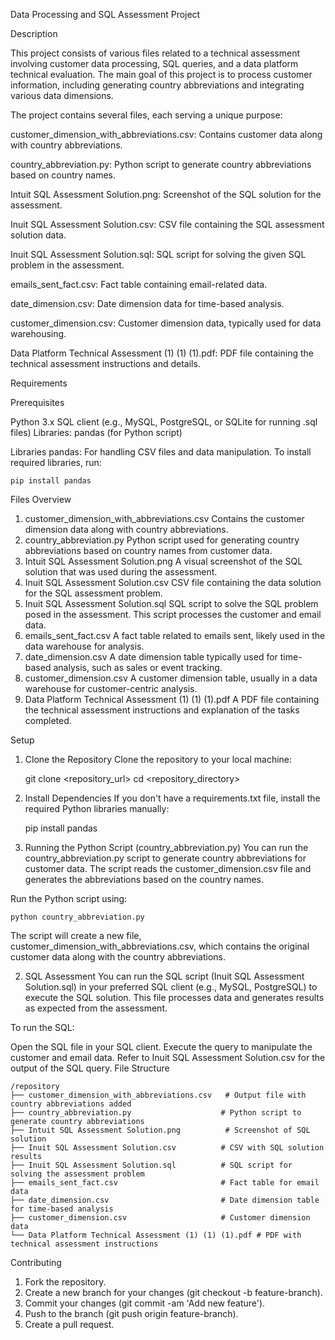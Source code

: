 Data Processing and SQL Assessment Project


Description

This project consists of various files related to a technical assessment involving customer data processing, SQL queries, and a data platform technical evaluation. The main goal of this project is to process customer information, including generating country abbreviations and integrating various data dimensions.

The project contains several files, each serving a unique purpose:

customer_dimension_with_abbreviations.csv: Contains customer data along with country abbreviations.

country_abbreviation.py: Python script to generate country abbreviations based on country names.

Intuit SQL Assessment Solution.png: Screenshot of the SQL solution for the assessment.

Inuit SQL Assessment Solution.csv: CSV file containing the SQL assessment solution data.

Inuit SQL Assessment Solution.sql: SQL script for solving the given SQL problem in the assessment.

emails_sent_fact.csv: Fact table containing email-related data.

date_dimension.csv: Date dimension data for time-based analysis.

customer_dimension.csv: Customer dimension data, typically used for data warehousing.

Data Platform Technical Assessment (1) (1) (1).pdf: PDF file containing the technical assessment instructions and details.


Requirements

Prerequisites

Python 3.x
SQL client (e.g., MySQL, PostgreSQL, or SQLite for running .sql files)
Libraries: pandas (for Python script)

Libraries
pandas: For handling CSV files and data manipulation.
To install required libraries, run:

	pip install pandas
 
Files Overview
1. customer_dimension_with_abbreviations.csv
Contains the customer dimension data along with country abbreviations.
2. country_abbreviation.py
Python script used for generating country abbreviations based on country names from customer data.
3. Intuit SQL Assessment Solution.png
A visual screenshot of the SQL solution that was used during the assessment.
4. Inuit SQL Assessment Solution.csv
CSV file containing the data solution for the SQL assessment problem.
5. Inuit SQL Assessment Solution.sql
SQL script to solve the SQL problem posed in the assessment. This script processes the customer and email data.
6. emails_sent_fact.csv
A fact table related to emails sent, likely used in the data warehouse for analysis.
7. date_dimension.csv
A date dimension table typically used for time-based analysis, such as sales or event tracking.
8. customer_dimension.csv
A customer dimension table, usually in a data warehouse for customer-centric analysis.
9. Data Platform Technical Assessment (1) (1) (1).pdf
A PDF file containing the technical assessment instructions and explanation of the tasks completed.

Setup

1. Clone the Repository
Clone the repository to your local machine:
	
 	git clone <repository_url>
	cd <repository_directory>
 
3. Install Dependencies
If you don't have a requirements.txt file, install the required Python libraries manually:

	pip install pandas

1. Running the Python Script (country_abbreviation.py)
You can run the country_abbreviation.py script to generate country abbreviations for customer data. The script reads the customer_dimension.csv file and generates the abbreviations based on the country names.

Run the Python script using:

	python country_abbreviation.py
 
The script will create a new file, customer_dimension_with_abbreviations.csv, which contains the original customer data along with the country abbreviations.

2. SQL Assessment
You can run the SQL script (Inuit SQL Assessment Solution.sql) in your preferred SQL client (e.g., MySQL, PostgreSQL) to execute the SQL solution. This file processes data and generates results as expected from the assessment.

To run the SQL:

Open the SQL file in your SQL client.
Execute the query to manipulate the customer and email data.
Refer to Inuit SQL Assessment Solution.csv for the output of the SQL query.
File Structure

	/repository
  	├── customer_dimension_with_abbreviations.csv   # Output file with country abbreviations added
  	├── country_abbreviation.py                    # Python script to generate country abbreviations
  	├── Intuit SQL Assessment Solution.png          # Screenshot of SQL solution
  	├── Inuit SQL Assessment Solution.csv          # CSV with SQL solution results
  	├── Inuit SQL Assessment Solution.sql          # SQL script for solving the assessment problem
  	├── emails_sent_fact.csv                       # Fact table for email data
  	├── date_dimension.csv                         # Date dimension table for time-based analysis
  	├── customer_dimension.csv                     # Customer dimension data
  	└── Data Platform Technical Assessment (1) (1) (1).pdf # PDF with technical assessment instructions
   
Contributing

1. Fork the repository.
2. Create a new branch for your changes (git checkout -b feature-branch).
3. Commit your changes (git commit -am 'Add new feature').
4. Push to the branch (git push origin feature-branch).
5. Create a pull request.
